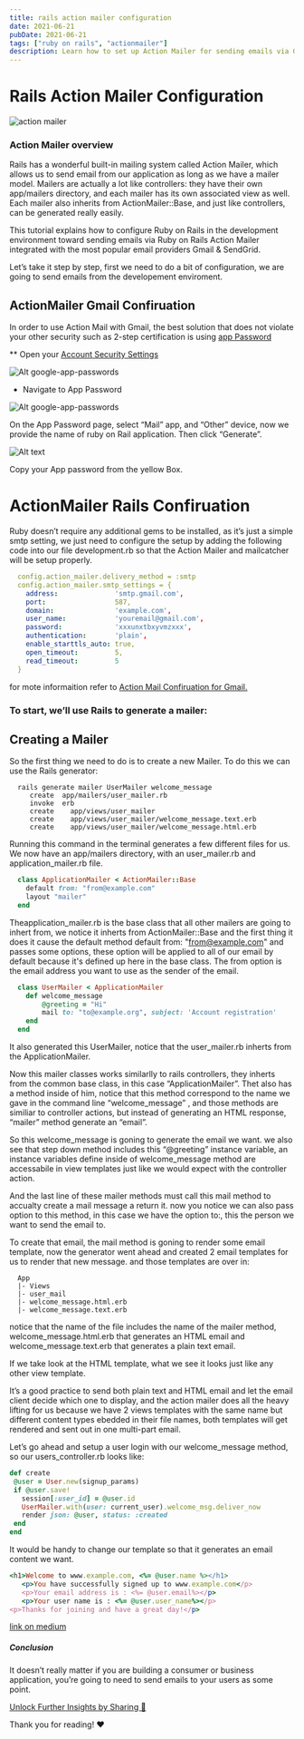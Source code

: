 ```yaml
---
title: rails action mailer configuration
date: 2021-06-21
pubDate: 2021-06-21
tags: ["ruby on rails", "actionmailer"]
description: Learn how to set up Action Mailer for sending emails via Gmail and SendGrid with step-by-step guidance.
---
```


# Rails Action Mailer Configuration

![action mailer](/images/rails-action-mailer-configuration.png)

### Action Mailer overview

Rails has a wonderful built-in mailing system called Action Mailer, which allows us to send email from our application as long as we have a mailer model.
Mailers are actually a lot like controllers: they have their own app/mailers directory, and each mailer has its own associated view as well. Each mailer also
inherits from ActionMailer::Base, and just like controllers, can be generated really easily.

This tutorial explains how to configure Ruby on Rails in the development environment toward sending emails via Ruby on Rails Action Mailer integrated with the
most popular email providers Gmail & SendGrid.

Let’s take it step by step, first we need to do a bit of configuration, we are going to send emails from the developement enviroment.

## ActionMailer Gmail Confiruation

In order to use Action Mail with Gmail, the best solution that does not violate your other security such as 2-step certification is using
[app Password](https://support.google.com/accounts/answer/185833)

\*\* Open your [Account Security Settings](https://myaccount.google.com/security)

![Alt google-app-passwords](/images/action-mailer-config-1.png)

-   Navigate to App Password

![Alt google-app-passwords](/images/action-mailer-config-2.png)

On the App Password page, select “Mail” app, and “Other” device, now we provide the name of ruby on Rail application. Then click “Generate”.

![Alt text](/images/action-mailer-config-3.png)

Copy your App password from the yellow Box.

# ActionMailer Rails Confiruation

Ruby doesn’t require any additional gems to be installed, as it’s just a simple smtp setting, we just need to configure the setup by adding the following code
into our file development.rb so that the Action Mailer and mailcatcher will be setup properly.

```yaml
  config.action_mailer.delivery_method = :smtp
  config.action_mailer.smtp_settings = {
    address:              'smtp.gmail.com',
    port:                 587,
    domain:               'example.com',
    user_name:            'youremail@gmail.com',
    password:             'xxxunxtbxyvmzxxx',
    authentication:       'plain',
    enable_starttls_auto: true,
    open_timeout:         5,
    read_timeout:         5
  }
```

for mote informaition refer to
[Action Mail Confiruation for Gmail.](https://guides.rubyonrails.org/action_mailer_basics.html#action-mailer-configuration-for-gmail)

### To start, we’ll use Rails to generate a mailer:

## Creating a Mailer

So the first thing we need to do is to create a new Mailer. To do this we can use the Rails generator:

```terminal
  rails generate mailer UserMailer welcome_message
     create  app/mailers/user_mailer.rb
     invoke  erb
     create    app/views/user_mailer
     create    app/views/user_mailer/welcome_message.text.erb
     create    app/views/user_mailer/welcome_message.html.erb
```

Running this command in the terminal generates a few different files for us. We now have an app/mailers directory, with an user_mailer.rb and
application_mailer.rb file.

```ruby
  class ApplicationMailer < ActionMailer::Base
    default from: "from@example.com"
    layout "mailer"
  end
```

Theapplication_mailer.rb is the base class that all other mailers are going to inhert from, we notice it inherts from ActionMailer::Base and the first thing it
does it cause the default method default from: "from@example.com" and passes some options, these option will be applied to all of our email by default because
it's defined up here in the base class. The from option is the email address you want to use as the sender of the email.

```ruby
  class UserMailer < ApplicationMailer
    def welcome_message
        @greeting = "Hi"
        mail to: "to@example.org", subject: 'Account registration'
    end
  end
```

It also generated this UserMailer, notice that the user_mailer.rb inherts from the ApplicationMailer.

Now this mailer classes works similarlly to rails controllers, they inherts from the common base class, in this case “ApplicationMailer”. Thet also has a method
inside of him, notice that this method correspond to the name we gave in the command line “welcome_message” , and those methods are similiar to controller
actions, but instead of generating an HTML response, “mailer” method generate an “email”.

So this welcome_message is goning to generate the email we want. we also see that step down method includes this “@greeting” instance variable, an instance
variables define inside of welcome_message method are accessabile in view templates just like we would expect with the controller action.

And the last line of these mailer methods must call this mail method to accualty create a mail message a return it. now you notice we can also pass option to
this method, in this case we have the option to:, this the person we want to send the email to.

To create that email, the mail method is goning to render some email template, now the generator went ahead and created 2 email templates for us to render that
new message. and those templates are over in:

```tree
  App
  |- Views
  |- user_mail
  |- welcome_message.html.erb
  |- welcome_message.text.erb
```

notice that the name of the file includes the name of the mailer method, welcome_message.html.erb that generates an HTML email and welcome_message.text.erb that
generates a plain text email.

If we take look at the HTML template, what we see it looks just like any other view template.

It’s a good practice to send both plain text and HTML email and let the email client decide which one to display, and the action mailer does all the heavy
lifting for us because we have 2 views templates with the same name but different content types ebedded in their file names, both templates will get rendered
and sent out in one multi-part email.

Let’s go ahead and setup a user login with our welcome_message method, so our users_controller.rb looks like:

```ruby
def create
 @user = User.new(signup_params)
 if @user.save!
   session[:user_id] = @user.id
   UserMailer.with(user: current_user).welcome_msg.deliver_now
   render json: @user, status: :created
 end
end
```

It would be handy to change our template so that it generates an email content we want.

```ruby
<h1>Welcome to www.example.com, <%= @user.name %></h1>
   <p>You have successfully signed up to www.example.com</p>
   <p>Your email address is : <%= @user.email%></p>
   <p>Your user name is : <%= @user.user_name%></p>
<p>Thanks for joining and have a great day!</p>
```

[link on medium](https://medium.com/@akladyous/ruby-on-rails-action-mailer-configuration-6d0cfc00b871)

##### Conclusion

It doesn’t really matter if you are building a consumer or business application, you’re going to need to send emails to your users as some point.

[Unlock Further Insights by Sharing 🔗](https://medium.com/@akladyous/ruby-on-rails-action-mailer-configuration-6d0cfc00b871)

Thank you for reading! ❤️
